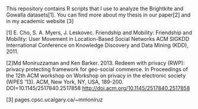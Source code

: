 This repository contains R scripts that I use to analyze the Brightkite and Gowalla datasets[1]. 
You can find more about my thesis in our paper[2] and in my academic website [3]

[1] E. Cho, S. A. Myers, J. Leskovec. Friendship and Mobility: Friendship and Mobility: User Movement in Location-Based Social Networks ACM SIGKDD International Conference on Knowledge Discovery and Data Mining (KDD), 2011.

[2]Md Moniruzzaman and Ken Barker. 2013. Redeem with privacy (RWP): privacy protecting framework for geo-social commerce. In Proceedings of the 12th ACM workshop on Workshop on privacy in the electronic society (WPES '13). ACM, New York, NY, USA, 189-200. DOI=10.1145/2517840.2517858 http://doi.acm.org/10.1145/2517840.2517858

[3] pages.cpsc.ucalgary.ca/~mmoniruz